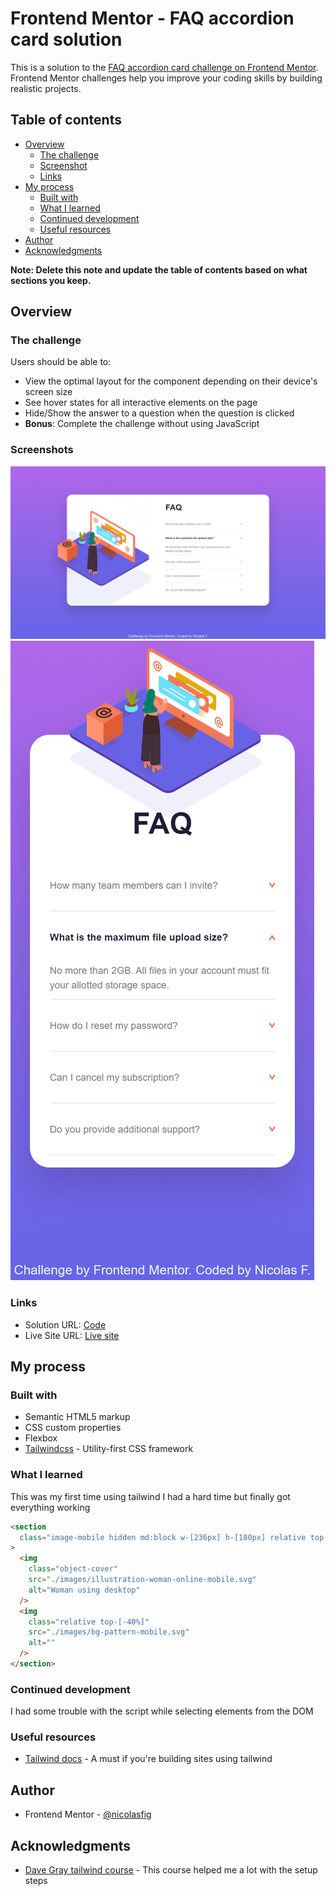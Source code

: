 # Frontend Mentor - FAQ accordion card solution

This is a solution to the [FAQ accordion card challenge on Frontend Mentor](https://www.frontendmentor.io/challenges/faq-accordion-card-XlyjD0Oam). Frontend Mentor challenges help you improve your coding skills by building realistic projects.

## Table of contents

- [Overview](#overview)
  - [The challenge](#the-challenge)
  - [Screenshot](#screenshot)
  - [Links](#links)
- [My process](#my-process)
  - [Built with](#built-with)
  - [What I learned](#what-i-learned)
  - [Continued development](#continued-development)
  - [Useful resources](#useful-resources)
- [Author](#author)
- [Acknowledgments](#acknowledgments)

**Note: Delete this note and update the table of contents based on what sections you keep.**

## Overview

### The challenge

Users should be able to:

- View the optimal layout for the component depending on their device's screen size
- See hover states for all interactive elements on the page
- Hide/Show the answer to a question when the question is clicked
- **Bonus**: Complete the challenge without using JavaScript

### Screenshots

![](./images/desktop_view.png)
![](./images/mobile_view.png)

### Links

- Solution URL: [Code](https://github.com/nicolasfig/faq-accordion-card)
- Live Site URL: [Live site](https://nicolasfig.github.io/faq-accordion-card)

## My process

### Built with

- Semantic HTML5 markup
- CSS custom properties
- Flexbox
- [Tailwindcss](https://tailwindcss.com/) - Utility-first CSS framework

### What I learned

This was my first time using tailwind I had a hard time but finally got everything working

```html
<section
  class="image-mobile hidden md:block w-[236px] h-[180px] relative top-[-20%] left-[1%]"
>
  <img
    class="object-cover"
    src="./images/illustration-woman-online-mobile.svg"
    alt="Woman using desktop"
  />
  <img
    class="relative top-[-40%]"
    src="./images/bg-pattern-mobile.svg"
    alt=""
  />
</section>
```

### Continued development

I had some trouble with the script while selecting elements from the DOM

### Useful resources

- [Tailwind docs](https://tailwindcss.com/docs/installation) - A must if you're building sites using tailwind

## Author

- Frontend Mentor - [@nicolasfig](https://www.frontendmentor.io/profile/nicolasfig)

## Acknowledgments

- [Dave Gray tailwind course](https://www.youtube.com/watch?v=lCxcTsOHrjo) - This course helped me a lot with the setup steps
